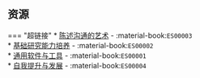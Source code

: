 ## 资源
=== "超链接"
    * [陈述沟通的艺术](陈述沟通的艺术.md) - :material-book:`ES00003`  
    * [基础研究能力培养](基础研究能力培养.md) - :material-book:`ES00002`  
    * [通用软件与工具](通用软件与工具.md) - :material-book:`ES00001`  
    * [自我提升与发展](自我提升与发展.md) - :material-book:`ES00004`  